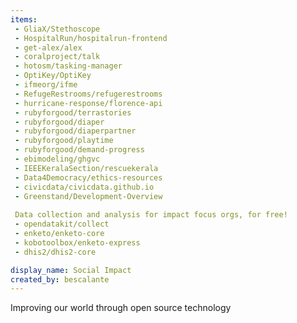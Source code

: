 ```yaml
---
items:
 - GliaX/Stethoscope
 - HospitalRun/hospitalrun-frontend
 - get-alex/alex
 - coralproject/talk
 - hotosm/tasking-manager
 - OptiKey/OptiKey
 - ifmeorg/ifme
 - RefugeRestrooms/refugerestrooms
 - hurricane-response/florence-api
 - rubyforgood/terrastories
 - rubyforgood/diaper
 - rubyforgood/diaperpartner
 - rubyforgood/playtime
 - rubyforgood/demand-progress
 - ebimodeling/ghgvc
 - IEEEKeralaSection/rescuekerala
 - Data4Democracy/ethics-resources
 - civicdata/civicdata.github.io
 - Greenstand/Development-Overview
 
 Data collection and analysis for impact focus orgs, for free!
 - opendatakit/collect
 - enketo/enketo-core
 - kobotoolbox/enketo-express
 - dhis2/dhis2-core

display_name: Social Impact
created_by: bescalante
---
```

Improving our world through open source technology
